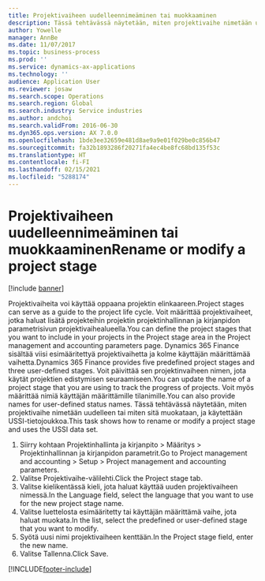 ```yaml
---
title: Projektivaiheen uudelleennimeäminen tai muokkaaminen
description: Tässä tehtävässä näytetään, miten projektivaihe nimetään uudelleen tai miten sitä muokataan.
author: Yowelle
manager: AnnBe
ms.date: 11/07/2017
ms.topic: business-process
ms.prod: ''
ms.service: dynamics-ax-applications
ms.technology: ''
audience: Application User
ms.reviewer: josaw
ms.search.scope: Operations
ms.search.region: Global
ms.search.industry: Service industries
ms.author: andchoi
ms.search.validFrom: 2016-06-30
ms.dyn365.ops.version: AX 7.0.0
ms.openlocfilehash: 1bde3ee32659e481d8ae9a9e01f029be0c856b47
ms.sourcegitcommit: fa32b1893286f20271fa4ec4be8fc68bd135f53c
ms.translationtype: HT
ms.contentlocale: fi-FI
ms.lasthandoff: 02/15/2021
ms.locfileid: "5288174"
---
```

# <a name="rename-or-modify-a-project-stage"></a><span data-ttu-id="e5692-103">Projektivaiheen uudelleennimeäminen tai muokkaaminen</span><span class="sxs-lookup"><span data-stu-id="e5692-103">Rename or modify a project stage</span></span>

[!include [banner](../../includes/banner.md)]

<span data-ttu-id="e5692-104">Projektivaiheita voi käyttää oppaana projektin elinkaareen.</span><span class="sxs-lookup"><span data-stu-id="e5692-104">Project stages can serve as a guide to the project life cycle.</span></span> <span data-ttu-id="e5692-105">Voit määrittää projektivaiheet, jotka haluat lisätä projekteihin projektin projektinhallinnan ja kirjanpidon parametrisivun projektivaihealueella.</span><span class="sxs-lookup"><span data-stu-id="e5692-105">You can define the project stages that you want to include in your projects in the Project stage area in the Project management and accounting parameters page.</span></span> <span data-ttu-id="e5692-106">Dynamics 365 Finance sisältää viisi esimääritettyä projektivaihetta ja kolme käyttäjän määrittämää vaihetta.</span><span class="sxs-lookup"><span data-stu-id="e5692-106">Dynamics 365 Finance provides five predefined project stages and three user-defined stages.</span></span> <span data-ttu-id="e5692-107">Voit päivittää sen projektinvaiheen nimen, jota käytät projektien edistymisen seuraamiseen.</span><span class="sxs-lookup"><span data-stu-id="e5692-107">You can update the name of a project stage that you are using to track the progress of projects.</span></span> <span data-ttu-id="e5692-108">Voit myös määrittää nimiä käyttäjän määrittämille tilanimille.</span><span class="sxs-lookup"><span data-stu-id="e5692-108">You can also provide names for user-defined status names.</span></span> <span data-ttu-id="e5692-109">Tässä tehtävässä näytetään, miten projektivaihe nimetään uudelleen tai miten sitä muokataan, ja käytettään USSI-tietojoukkoa.</span><span class="sxs-lookup"><span data-stu-id="e5692-109">This task shows how to rename or modify a project stage and uses the USSI data set.</span></span>

1. <span data-ttu-id="e5692-110">Siirry kohtaan Projektinhallinta ja kirjanpito > Määritys > Projektinhallinnan ja kirjanpidon parametrit.</span><span class="sxs-lookup"><span data-stu-id="e5692-110">Go to Project management and accounting > Setup > Project management and accounting parameters.</span></span>
2. <span data-ttu-id="e5692-111">Valitse Projektivaihe-välilehti.</span><span class="sxs-lookup"><span data-stu-id="e5692-111">Click the Project stage tab.</span></span>
3. <span data-ttu-id="e5692-112">Valitse kielikentässä kieli, jota haluat käyttää uuden projektivaiheen nimessä.</span><span class="sxs-lookup"><span data-stu-id="e5692-112">In the Language field, select the language that you want to use for the new project stage name.</span></span>
4. <span data-ttu-id="e5692-113">Valitse luettelosta esimääritetty tai käyttäjän määrittämä vaihe, jota haluat muokata.</span><span class="sxs-lookup"><span data-stu-id="e5692-113">In the list, select the predefined or user-defined stage that you want to modify.</span></span> 
5. <span data-ttu-id="e5692-114">Syötä uusi nimi projektivaiheen kenttään.</span><span class="sxs-lookup"><span data-stu-id="e5692-114">In the Project stage field, enter the new name.</span></span>
6. <span data-ttu-id="e5692-115">Valitse Tallenna.</span><span class="sxs-lookup"><span data-stu-id="e5692-115">Click Save.</span></span>


[!INCLUDE[footer-include](../../includes/footer-banner.md)]